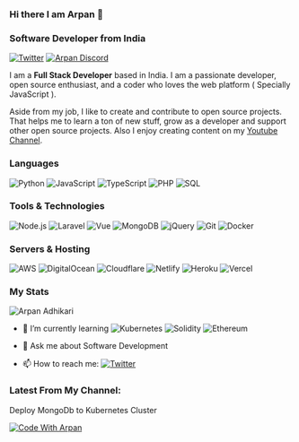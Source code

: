 ### Hi there I am Arpan 👋
### Software Developer from India
[![Twitter](https://img.shields.io/badge/ArpanQ-%231DA1F2.svg?style=for-the-badge&logo=Twitter&logoColor=white)](https://twitter.com/ArpanQ)
[![Arpan Discord](https://img.shields.io/badge/Discord-7289DA?style=for-the-badge&logo=discord&logoColor=white)]()

I am a <strong>Full Stack Developer</strong> based in India. I am a passionate developer, open source enthusiast, and a coder who loves the web platform ( Specially JavaScript ).

Aside from my job, I like to create and contribute to open source projects. That helps me to learn a ton of new stuff, grow as a developer and support other open source projects. Also I enjoy creating content on my [Youtube Channel](https://www.youtube.com/channel/UCrPtj3gx8MtsyoXjX0kP1hQ).

### Languages

![Python](https://img.shields.io/badge/Python-14354C?style=for-the-badge&logo=python&logoColor=white)
![JavaScript](https://img.shields.io/badge/JavaScript-F7DF1E?style=for-the-badge&logo=javascript&logoColor=black)
![TypeScript](https://img.shields.io/badge/TypeScript-007ACC?style=for-the-badge&logo=typescript&logoColor=white)
![PHP](https://img.shields.io/badge/PHP-777BB4?style=for-the-badge&logo=php&logoColor=white)
![SQL](https://img.shields.io/badge/MySQL-00000F?style=for-the-badge&logo=mysql&logoColor=white)


### Tools & Technologies

![Node.js](https://img.shields.io/badge/Node.js-43853D?style=for-the-badge&logo=node.js&logoColor=white)
![Laravel](https://img.shields.io/badge/Laravel-FF2D20?style=for-the-badge&logo=laravel&logoColor=white)
![Vue](https://img.shields.io/badge/Vue.js-35495E?style=for-the-badge&logo=vue.js&logoColor=4FC08D)
![MongoDB](https://img.shields.io/badge/MongoDB-%234ea94b.svg?style=for-the-badge&logo=mongodb&logoColor=white)
![jQuery](https://img.shields.io/badge/jQuery-0769AD?style=for-the-badge&logo=jquery&logoColor=white)
![Git](https://img.shields.io/badge/git-%23F05033.svg?style=for-the-badge&logo=git&logoColor=white)
![Docker](https://img.shields.io/badge/docker-%230db7ed.svg?style=for-the-badge&logo=docker&logoColor=white)

### Servers & Hosting
![AWS](https://img.shields.io/badge/AWS-%23FF9900.svg?style=for-the-badge&logo=amazon-aws&logoColor=white)
![DigitalOcean](https://img.shields.io/badge/DigitalOcean-%230167ff.svg?style=for-the-badge&logo=digitalOcean&logoColor=white)
![Cloudflare](https://img.shields.io/badge/Cloudflare-F38020?style=for-the-badge&logo=Cloudflare&logoColor=white)
![Netlify](https://img.shields.io/badge/Netlify-00C7B7?style=for-the-badge&logo=netlify&logoColor=white)
![Heroku](https://img.shields.io/badge/Heroku-430098?style=for-the-badge&logo=heroku&logoColor=white)
![Vercel](https://img.shields.io/badge/vercel-%23000000.svg?style=for-the-badge&logo=vercel&logoColor=white)


### My Stats
![Arpan Adhikari](https://github-readme-stats.vercel.app/api?username=arpan45&theme=blue-green)


- 🌱 I’m currently learning  ![Kubernetes](https://img.shields.io/badge/kubernetes-%23326ce5.svg?style=for-the-badge&logo=kubernetes&logoColor=white)
 ![Solidity](https://img.shields.io/badge/Solidity-%23363636.svg?style=for-the-badge&logo=solidity&logoColor=white) 
![Ethereum](https://img.shields.io/badge/Ethereum-3C3C3D?style=for-the-badge&logo=Ethereum&logoColor=white)

- 💬 Ask me about Software Development
- 📫 How to reach me: [![Twitter](https://img.shields.io/twitter/url/https/twitter.com/cloudposse.svg?style=social&label=Follow%20%40ArpanQ)](https://twitter.com/ArpanQ)

### Latest From My Channel:

Deploy MongoDb to Kubernetes Cluster

[![Code With Arpan](https://img.youtube.com/vi/V5-0bJXTq4E/0.jpg)](https://www.youtube.com/watch?v=V5-0bJXTq4E)


<!-- ![](https://github.com/arpan45/arpan45/blob/master/Myskills.gif) -->
<!--
**arpan45/arpan45** is a ✨ _special_ ✨ repository because its `README.md` (this file) appears on your GitHub profile.

Here are some ideas to get you started:

- 🔭 I’m currently working on ...
- 🌱 I’m currently learning ...
- 👯 I’m looking to collaborate on ...
- 🤔 I’m looking for help with ...
- 💬 Ask me about ...
- 📫 How to reach me: ...
- 😄 Pronouns: ...
- ⚡ Fun fact: ...
-->
